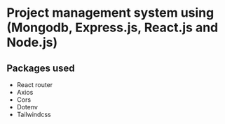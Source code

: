 # Project management system using (Mongodb, Express.js, React.js and Node.js) 

## Packages used
- React router
- Axios
- Cors
- Dotenv
- Tailwindcss




